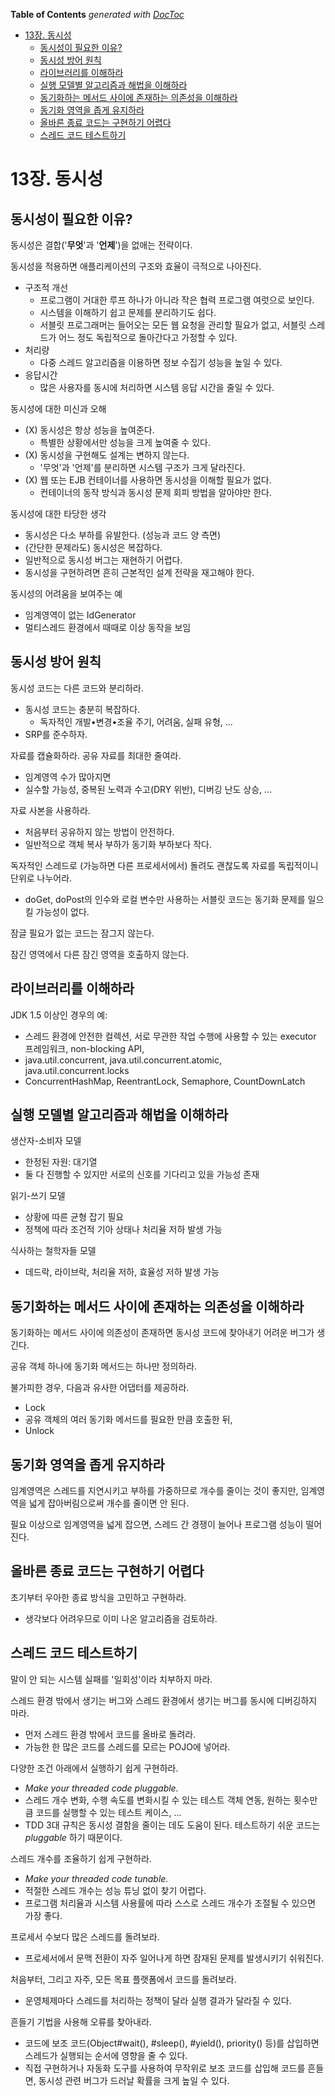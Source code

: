 <!-- START doctoc generated TOC please keep comment here to allow auto update -->
<!-- DON'T EDIT THIS SECTION, INSTEAD RE-RUN doctoc TO UPDATE -->
**Table of Contents**  *generated with [DocToc](https://github.com/thlorenz/doctoc)*

- [13장. 동시성](#13%EC%9E%A5-%EB%8F%99%EC%8B%9C%EC%84%B1)
  - [동시성이 필요한 이유?](#%EB%8F%99%EC%8B%9C%EC%84%B1%EC%9D%B4-%ED%95%84%EC%9A%94%ED%95%9C-%EC%9D%B4%EC%9C%A0)
  - [동시성 방어 원칙](#%EB%8F%99%EC%8B%9C%EC%84%B1-%EB%B0%A9%EC%96%B4-%EC%9B%90%EC%B9%99)
  - [라이브러리를 이해하라](#%EB%9D%BC%EC%9D%B4%EB%B8%8C%EB%9F%AC%EB%A6%AC%EB%A5%BC-%EC%9D%B4%ED%95%B4%ED%95%98%EB%9D%BC)
  - [실행 모델별 알고리즘과 해법을 이해하라](#%EC%8B%A4%ED%96%89-%EB%AA%A8%EB%8D%B8%EB%B3%84-%EC%95%8C%EA%B3%A0%EB%A6%AC%EC%A6%98%EA%B3%BC-%ED%95%B4%EB%B2%95%EC%9D%84-%EC%9D%B4%ED%95%B4%ED%95%98%EB%9D%BC)
  - [동기화하는 메서드 사이에 존재하는 의존성을 이해하라](#%EB%8F%99%EA%B8%B0%ED%99%94%ED%95%98%EB%8A%94-%EB%A9%94%EC%84%9C%EB%93%9C-%EC%82%AC%EC%9D%B4%EC%97%90-%EC%A1%B4%EC%9E%AC%ED%95%98%EB%8A%94-%EC%9D%98%EC%A1%B4%EC%84%B1%EC%9D%84-%EC%9D%B4%ED%95%B4%ED%95%98%EB%9D%BC)
  - [동기화 영역을 좁게 유지하라](#%EB%8F%99%EA%B8%B0%ED%99%94-%EC%98%81%EC%97%AD%EC%9D%84-%EC%A2%81%EA%B2%8C-%EC%9C%A0%EC%A7%80%ED%95%98%EB%9D%BC)
  - [올바른 종료 코드는 구현하기 어렵다](#%EC%98%AC%EB%B0%94%EB%A5%B8-%EC%A2%85%EB%A3%8C-%EC%BD%94%EB%93%9C%EB%8A%94-%EA%B5%AC%ED%98%84%ED%95%98%EA%B8%B0-%EC%96%B4%EB%A0%B5%EB%8B%A4)
  - [스레드 코드 테스트하기](#%EC%8A%A4%EB%A0%88%EB%93%9C-%EC%BD%94%EB%93%9C-%ED%85%8C%EC%8A%A4%ED%8A%B8%ED%95%98%EA%B8%B0)

<!-- END doctoc generated TOC please keep comment here to allow auto update -->

# 13장. 동시성

## 동시성이 필요한 이유?

동시성은 결합('**무엇**'과 '**언제**')을 없애는 전략이다.

동시성을 적용하면 애플리케이션의 구조와 효율이 극적으로 나아진다.

- 구조적 개선
    - 프로그램이 거대한 루프 하나가 아니라 작은 협력 프로그램 여럿으로 보인다.
    - 시스템을 이해하기 쉽고 문제를 분리하기도 쉽다.
    - 서블릿 프로그래머는 들어오는 모든 웹 요청을 관리할 필요가 없고, 서블릿 스레드가 어느 정도 독립적으로 돌아간다고 가정할 수 있다.
- 처리량
    - 다중 스레드 알고리즘을 이용하면 정보 수집기 성능을 높일 수 있다.
- 응답시간
    - 많은 사용자를 동시에 처리하면 시스템 응답 시간을 줄일 수 있다.

동시성에 대한 미신과 오해

- (X) 동시성은 항상 성능을 높여준다.
    - 특별한 상황에서만 성능을 크게 높여줄 수 있다.
- (X) 동시성을 구현해도 설계는 변하지 않는다.
    - '무엇'과 '언제'를 분리하면 시스템 구조가 크게 달라진다.
- (X) 웹 또는 EJB 컨테이너를 사용하면 동시성을 이해할 필요가 없다.
    - 컨테이너의 동작 방식과 동시성 문제 회피 방법을 알아야만 한다.

동시성에 대한 타당한 생각

- 동시성은 다소 부하를 유발한다. (성능과 코드 양 측면)
- (간단한 문제라도) 동시성은 복잡하다.
- 일반적으로 동시성 버그는 재현하기 어렵다.
- 동시성을 구현하려면 흔히 근본적인 설계 전략을 재고해야 한다.

동시성의 어려움을 보여주는 예

- 임계영역이 없는 IdGenerator
- 멀티스레드 환경에서 때때로 이상 동작을 보임

## 동시성 방어 원칙

동시성 코드는 다른 코드와 분리하라.

- 동시성 코드는 충분히 복잡하다.
    - 독자적인 개발•변경•조율 주기, 어려움, 실패 유형, ...
- SRP를 준수하자.

자료를 캡슐화하라. 공유 자료를 최대한 줄여라.

- 임계영역 수가 많아지면
- 실수할 가능성, 중복된 노력과 수고(DRY 위반), 디버깅 난도 상승, ...

자료 사본을 사용하라.

- 처음부터 공유하지 않는 방법이 안전하다.
- 일반적으로 객체 복사 부하가 동기화 부하보다 작다.

독자적인 스레드로 (가능하면 다른 프로세서에서) 돌려도 괜찮도록 자료를 독립적이니 단위로 나누어라.

- doGet, doPost의 인수와 로컬 변수만 사용하는 서블릿 코드는 동기화 문제를 일으킬 가능성이 없다.

잠글 필요가 없는 코드는 잠그지 않는다.

잠긴 영역에서 다른 잠긴 영역을 호출하지 않는다.

## 라이브러리를 이해하라

JDK 1.5 이상인 경우의 예:

- 스레드 환경에 안전한 컬렉션, 서로 무관한 작업 수행에 사용할 수 있는 executor 프레임워크, non-blocking API, 
- java.util.concurrent, java.util.concurrent.atomic, java.util.concurrent.locks
- ConcurrentHashMap, ReentrantLock, Semaphore, CountDownLatch

## 실행 모델별 알고리즘과 해법을 이해하라

생산자-소비자 모델

- 한정된 자원: 대기열
- 둘 다 진행할 수 있지만 서로의 신호를 기다리고 있을 가능성 존재

읽기-쓰기 모델

- 상황에 따른 균형 잡기 필요
- 정책에 따라 조건적 기아 상태나 처리율 저하 발생 가능

식사하는 철학자들 모델

- 데드락, 라이브락, 처리율 저하, 효율성 저하 발생 가능

## 동기화하는 메서드 사이에 존재하는 의존성을 이해하라

동기화하는 메서드 사이에 의존성이 존재하면 동시성 코드에 찾아내기 어려운 버그가 생긴다.

공유 객체 하나에 동기화 메서드는 하나만 정의하라.

불가피한 경우, 다음과 유사한 어댑터를 제공하라.

- Lock
- 공유 객체의 여러 동기화 메서드를 필요한 만큼 호출한 뒤,
- Unlock

## 동기화 영역을 좁게 유지하라

임계영역은 스레드를 지연시키고 부하를 가중하므로 개수를 줄이는 것이 좋지만, 임계영역을 넓게 잡아버림으로써 개수를 줄이면 안 된다.

필요 이상으로 임계영역을 넓게 잡으면, 스레드 간 경쟁이 늘어나 프로그램 성능이 떨어진다.

## 올바른 종료 코드는 구현하기 어렵다

초기부터 우아한 종료 방식을 고민하고 구현하라.

- 생각보다 어려우므로 이미 나온 알고리즘을 검토하라.


## 스레드 코드 테스트하기

말이 안 되는 시스템 실패를 '일회성'이라 치부하지 마라.

스레드 환경 밖에서 생기는 버그와 스레드 환경에서 생기는 버그를 동시에 디버깅하지 마라.

- 먼저 스레드 환경 밖에서 코드를 올바로 돌려라.
- 가능한 한 많은 코드를 스레드를 모르는 POJO에 넣어라.

다양한 조건 아래에서 실행하기 쉽게 구현하라.

- *Make your threaded code pluggable.*
- 스레드 개수 변화, 수행 속도를 변화시킬 수 있는 테스트 객체 연동, 원하는 횟수만큼 코드를 실행할 수 있는 테스트 케이스, ...
- TDD 3대 규칙은 동시성 결함을 줄이는 데도 도움이 된다. 테스트하기 쉬운 코드는 *pluggable* 하기 때문이다.

스레드 개수를 조율하기 쉽게 구현하라.

- *Make your threaded code tunable.*
- 적절한 스레드 개수는 성능 튜닝 없이 찾기 어렵다.
- 프로그램 처리율과 시스템 사용률에 따라 스스로 스레드 개수가 조절될 수 있으면 가장 좋다.

프로세서 수보다 많은 스레드를 돌려보라.

- 프로세서에서 문맥 전환이 자주 일어나게 하면 잠재된 문제를 발생시키기 쉬워진다.

처음부터, 그리고 자주, 모든 목표 플랫폼에서 코드를 돌려보라.

- 운영체제마다 스레드를 처리하는 정책이 달라 실행 결과가 달라질 수 있다.

흔들기 기법을 사용해 오류를 찾아내라.

- 코드에 보조 코드(Object#wait(), #sleep(), #yield(), priority() 등)를 삽입하면 스레드가 실행되는 순서에 영향을 줄 수 있다.
- 직접 구현하거나 자동화 도구를 사용하여 무작위로 보조 코드를 삽입해 코드를 흔들면, 동시성 관련 버그가 드러날 확률을 크게 높일 수 있다.
